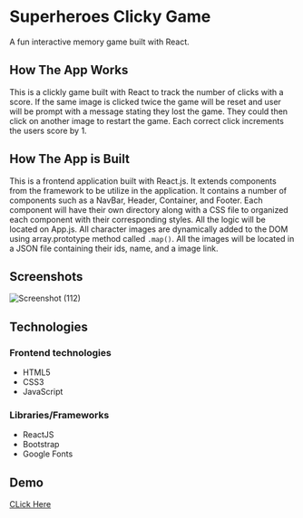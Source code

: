 # Superheroes Clicky Game
A fun interactive memory game built with React.

## How The App Works
This is a clickly game built with React to track the number of clicks with a score. If the same image is clicked twice the game will be reset and user will be prompt with a message stating they lost the game. They could then click on another image to restart the game. Each correct click increments the users score by 1.

## How The App is Built
This is a frontend application built with React.js. It extends components from the framework to be utilize in the application. It contains a number of components such as a NavBar, Header, Container, and Footer. Each component will have their own directory along with a CSS file to organized each component with their corresponding styles. All the logic will be located on App.js. All character images are dynamically added to the DOM using array.prototype method called ```.map()```. All the images will be located in a JSON file containing their ids, name, and a image link.

## Screenshots

![Screenshot (112)](https://user-images.githubusercontent.com/52462582/74182701-8c497200-4c11-11ea-8575-9d6d9702101b.png)

## Technologies

### Frontend technologies
* HTML5
* CSS3
* JavaScript

### Libraries/Frameworks
* ReactJS
* Bootstrap
* Google Fonts

## Demo

[CLick Here](https://kalmontee.github.io/timePass/)